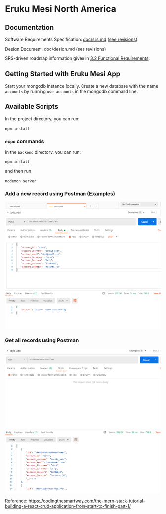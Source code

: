 # Eruku Mesi North America

## Documentation

Software Requirements Specification: [doc/srs.md](doc/srs.md) ([see revisions](https://gitlab.cas.mcmaster.ca/tut/eruku-mesi/-/commits/master/doc/srs.md))

Design Document: [doc/design.md](doc/design.md) ([see revisions](https://gitlab.cas.mcmaster.ca/tut/eruku-mesi/-/commits/master/doc/design.md))

SRS-driven roadmap information given in [3.2 Functional Requirements](doc/srs.md#32-functional-requirements).

## Getting Started with Eruku Mesi App

Start your mongodb instance locally. Create a new database with the name `accounts` by running `use accounts` in the mongodb command line.

## Available Scripts

In the project directory, you can run:

`npm install`

### `expo` commands

In the `backend` directory, you can run:

`npm install`

and then run

`nodemon server`

### Add a new record using Postman (Examples)

![Alt text](assets/sample-postman.PNG?raw=true "Add a record")

### Get all records using Postman

![Alt text](assets/sample-postman2.PNG?raw=true "Add a record")

Reference: <https://codingthesmartway.com/the-mern-stack-tutorial-building-a-react-crud-application-from-start-to-finish-part-1/>
